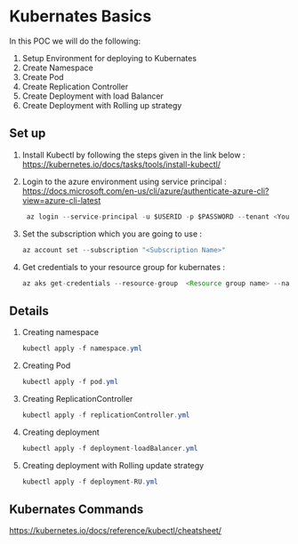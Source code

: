 # Kubernates Basics

In this POC we will do the following:

1. Setup Environment for deploying to Kubernates
2. Create Namespace
3. Create Pod
4. Create Replication Controller
5. Create Deployment with load Balancer
6. Create Deployment with Rolling up strategy

## Set up

1. Install Kubectl by following the steps given in the link below :
    https://kubernetes.io/docs/tasks/tools/install-kubectl/


2. Login to the azure environment using service principal :
    https://docs.microsoft.com/en-us/cli/azure/authenticate-azure-cli?view=azure-cli-latest
    ```Java
     az login --service-principal -u $USERID -p $PASSWORD --tenant <Your Tenant Id>
     ```

3. Set the subscription which you are going to use :
    ```Java
    az account set --subscription "<Subscription Name>"
    ```
4. Get credentials to your resource group for kubernates :
    ```Java
    az aks get-credentials --resource-group  <Resource group name> --name <Cluster Name>;
    ```

## Details

1. Creating namespace
    ```Java
    kubectl apply -f namespace.yml
    ```

2. Creating Pod
    ```Java
    kubectl apply -f pod.yml
    ```

3. Creating ReplicationController
    ```Java
    kubectl apply -f replicationController.yml
    ```

4. Creating deployment
    ```Java
    kubectl apply -f deployment-loadBalancer.yml
    ```

5. Creating deployment with Rolling update strategy
    ```Java
    kubectl apply -f deployment-RU.yml
    ```

## Kubernates Commands

https://kubernetes.io/docs/reference/kubectl/cheatsheet/